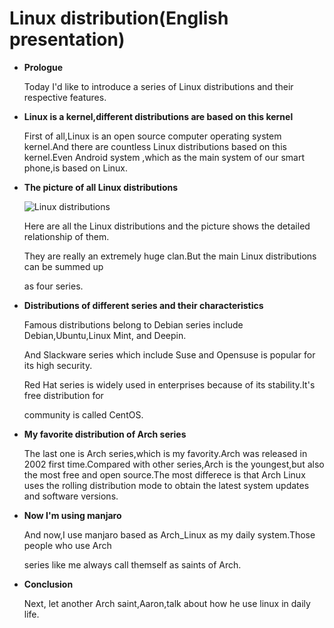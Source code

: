 # Linux distribution(English presentation)

+ **Prologue**

  Today I'd like to introduce a series of Linux distributions and their respective features.

+ **Linux is a kernel,different distributions are based on this kernel**

  First of all,Linux is an open source computer operating system kernel.And there are countless Linux distributions based on this kernel.Even Android system ,which as the main system of our smart phone,is based on Linux. 

+ **The picture of all Linux distributions**

  ![Linux distributions](https://en.wikipedia.org/wiki/Linux_distribution#/media/File:Linux_Distribution_Timeline.svg)

  Here are all the Linux distributions and the picture shows the detailed relationship of them.

  They are really an extremely huge clan.But the main Linux distributions can be summed up 

  as four series.

+ **Distributions of different series and their characteristics**

  Famous distributions belong to Debian series include Debian,Ubuntu,Linux Mint, and Deepin.

  And Slackware series which include Suse and Opensuse is popular for its high security.

  Red Hat series is widely used in enterprises because of its stability.It's free distribution for

  community is called CentOS.

+ **My favorite distribution of Arch series**

  The last one is Arch series,which is my favority.Arch was released in 2002 first time.Compared with other series,Arch is the youngest,but also the most free and open source.The most differece is that Arch Linux uses the rolling distribution mode to obtain the latest system updates and software versions.

+ **Now I'm using manjaro**

  And now,I use manjaro based as Arch_Linux as my daily system.Those people who use Arch 

  series like me always call themself as saints of Arch.

+ **Conclusion**

  Next, let another Arch saint,Aaron,talk about how he use linux in daily life.